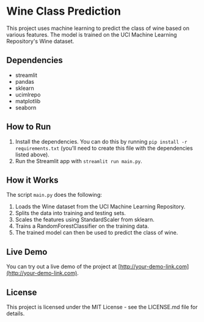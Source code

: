 # Wine Class Prediction

This project uses machine learning to predict the class of wine based on various features. The model is trained on the UCI Machine Learning Repository's Wine dataset.

## Dependencies

- streamlit
- pandas
- sklearn
- ucimlrepo
- matplotlib
- seaborn

## How to Run

1. Install the dependencies. You can do this by running `pip install -r requirements.txt` (you'll need to create this file with the dependencies listed above).
2. Run the Streamlit app with `streamlit run main.py`.

## How it Works

The script `main.py` does the following:

1. Loads the Wine dataset from the UCI Machine Learning Repository.
2. Splits the data into training and testing sets.
3. Scales the features using StandardScaler from sklearn.
4. Trains a RandomForestClassifier on the training data.
5. The trained model can then be used to predict the class of wine.

## Live Demo
You can try out a live demo of the project at [http://your-demo-link.com](http://your-demo-link.com).

## License

This project is licensed under the MIT License - see the LICENSE.md file for details.